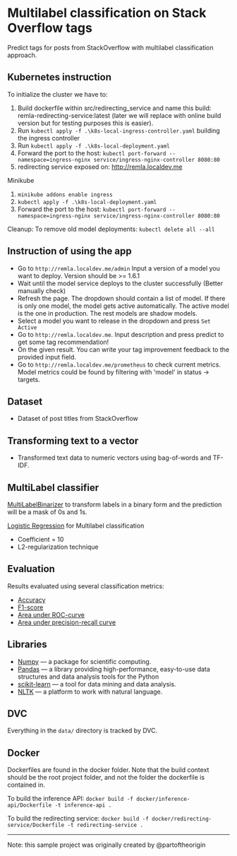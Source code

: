 # Multilabel classification on Stack Overflow tags
Predict tags for posts from StackOverflow with multilabel classification approach.


## Kubernetes instruction 

To initialize the cluster we have to: 

1. Build dockerfile within src/redirecting_service and name this build: remla-redirecting-service:latest (later we will replace with online build version but for testing purposes this is easier).
2. Run `kubectl apply -f .\k8s-local-ingress-controller.yaml` building the ingress controller
3. Run `kubectl apply -f .\k8s-local-deployment.yaml`
4. Forward the port to the host: `kubectl port-forward --namespace=ingress-nginx service/ingress-nginx-controller 8080:80 `
5. redirecting service exposed on: http://remla.localdev.me


Minikube 
1. `minikube addons enable ingress`
2. `kubectl apply -f .\k8s-local-deployment.yaml`
3. Forward the port to the host: `kubectl port-forward --namespace=ingress-nginx service/ingress-nginx-controller 8080:80 `





Cleanup: To remove old model deployments: `kubectl delete all --all`

## Instruction of using the app
- Go to `http://remla.localdev.me/admin` Input a version of a model you want to deploy. Version should be >= 1.6.1
- Wait until the model service deploys to the cluster successfully (Better manually check)
- Refresh the page. The dropdown should contain a list of model. If there is only one model, the model gets active 
automatically. The active model is the one in production. The rest models are shadow models.
- Select a model you want to release in the dropdown and press `Set Active`
- Go to `http://remla.localdev.me`. Input description and press predict to get some tag recommendation!
- On the given result. You can write your tag improvement feedback to the provided input field.
- Go to `http://remla.localdev.me/prometheus` to check current metrics. Model metrics could be found by filtering with 
'model' in status -> targets.

## Dataset
- Dataset of post titles from StackOverflow

## Transforming text to a vector
- Transformed text data to numeric vectors using bag-of-words and TF-IDF.

## MultiLabel classifier
[MultiLabelBinarizer](http://scikit-learn.org/stable/modules/generated/sklearn.preprocessing.MultiLabelBinarizer.html) to transform labels in a binary form and the prediction will be a mask of 0s and 1s.

[Logistic Regression](http://scikit-learn.org/stable/modules/generated/sklearn.linear_model.LogisticRegression.html) for Multilabel classification
- Coefficient = 10
- L2-regularization technique

## Evaluation
Results evaluated using several classification metrics:
- [Accuracy](http://scikit-learn.org/stable/modules/generated/sklearn.metrics.accuracy_score.html)
- [F1-score](http://scikit-learn.org/stable/modules/generated/sklearn.metrics.f1_score.html)
- [Area under ROC-curve](http://scikit-learn.org/stable/modules/generated/sklearn.metrics.roc_auc_score.html)
- [Area under precision-recall curve](http://scikit-learn.org/stable/modules/generated/sklearn.metrics.average_precision_score.html#sklearn.metrics.average_precision_score)

## Libraries
- [Numpy](http://www.numpy.org/) — a package for scientific computing.
- [Pandas](https://pandas.pydata.org/) — a library providing high-performance, easy-to-use data structures and data analysis tools for the Python
- [scikit-learn](http://scikit-learn.org/stable/index.html) — a tool for data mining and data analysis.
- [NLTK](http://www.nltk.org/) — a platform to work with natural language.

## DVC
Everything in the ```data/``` directory is tracked by DVC.

## Docker
Dockerfiles are found in the docker folder. Note that the build context should be the root project folder, and not the folder the dockerfile is contained in.

To build the inference API:
`docker build -f docker/inference-api/Dockerfile -t inference-api .`

To build the redirecting service:
`docker build -f docker/redirecting-service/Dockerfile -t redirecting-service .`

<hr>
Note: this sample project was originally created by @partoftheorigin
